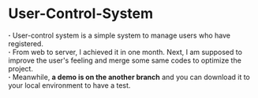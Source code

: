 # User-Control-System
**·** User-control system is a simple system to manage users who have registered.</br>
**·** From web to server, I achieved it in one month. Next, I am supposed to improve the user's feeling and merge some same codes to optimize the project.</br>
**·** Meanwhile, **a demo is on the another branch** and you can download it to your local environment to have a test.
